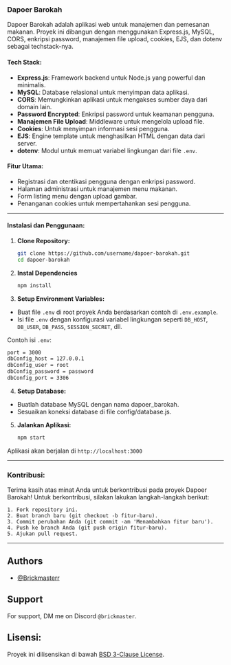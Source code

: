 ### Dapoer Barokah

Dapoer Barokah adalah aplikasi web untuk manajemen dan pemesanan makanan. Proyek ini dibangun dengan menggunakan Express.js, MySQL, CORS, enkripsi password, manajemen file upload, cookies, EJS, dan dotenv sebagai techstack-nya.

#### Tech Stack:

- **Express.js**: Framework backend untuk Node.js yang powerful dan minimalis.
- **MySQL**: Database relasional untuk menyimpan data aplikasi.
- **CORS**: Memungkinkan aplikasi untuk mengakses sumber daya dari domain lain.
- **Password Encrypted**: Enkripsi password untuk keamanan pengguna.
- **Manajemen File Upload**: Middleware untuk mengelola upload file.
- **Cookies**: Untuk menyimpan informasi sesi pengguna.
- **EJS**: Engine template untuk menghasilkan HTML dengan data dari server.
- **dotenv**: Modul untuk memuat variabel lingkungan dari file `.env`.

#### Fitur Utama:

- Registrasi dan otentikasi pengguna dengan enkripsi password.
- Halaman administrasi untuk manajemen menu makanan.
- Form listing menu dengan upload gambar.
- Penanganan cookies untuk mempertahankan sesi pengguna.

---

#### Instalasi dan Penggunaan:

1. **Clone Repository:**

   ```bash
   git clone https://github.com/username/dapoer-barokah.git
   cd dapoer-barokah
   ```

2. **Instal Dependencies**

   ```bash
   npm install
   ```

3. **Setup Environment Variables:**

- Buat file `.env` di root proyek Anda berdasarkan contoh di `.env.example`.
- Isi file `.env` dengan konfigurasi variabel lingkungan seperti `DB_HOST`, `DB_USER`, `DB_PASS`, `SESSION_SECRET`, dll.

 Contoh isi `.env`:

```bash
port = 3000
dbConfig_host = 127.0.0.1
dbConfig_user = root
dbConfig_password = password
dbConfig_port = 3306
```

4. **Setup Database:**

- Buatlah database MySQL dengan nama dapoer_barokah.
- Sesuaikan koneksi database di file config/database.js.

5. **Jalankan Aplikasi:**

    ```bash
    npm start
    ```
Aplikasi akan berjalan di `http://localhost:3000`

---

### Kontribusi:
Terima kasih atas minat Anda untuk berkontribusi pada proyek Dapoer Barokah! Untuk berkontribusi, silakan lakukan langkah-langkah berikut:

    1. Fork repository ini.
    2. Buat branch baru (git checkout -b fitur-baru).
    3. Commit perubahan Anda (git commit -am 'Menambahkan fitur baru').
    4. Push ke branch Anda (git push origin fitur-baru).
    5. Ajukan pull request.

---

## Authors

- [@Brickmasterr](https://www.github.com/Brickmasterr)


## Support

For support, DM me on Discord `@brickmaster`.


## Lisensi:
Proyek ini dilisensikan di bawah [BSD 3-Clause License]([https://www.apache.org/licenses/LICENSE-2.0](https://opensource.org/license/bsd-3-clause)).
